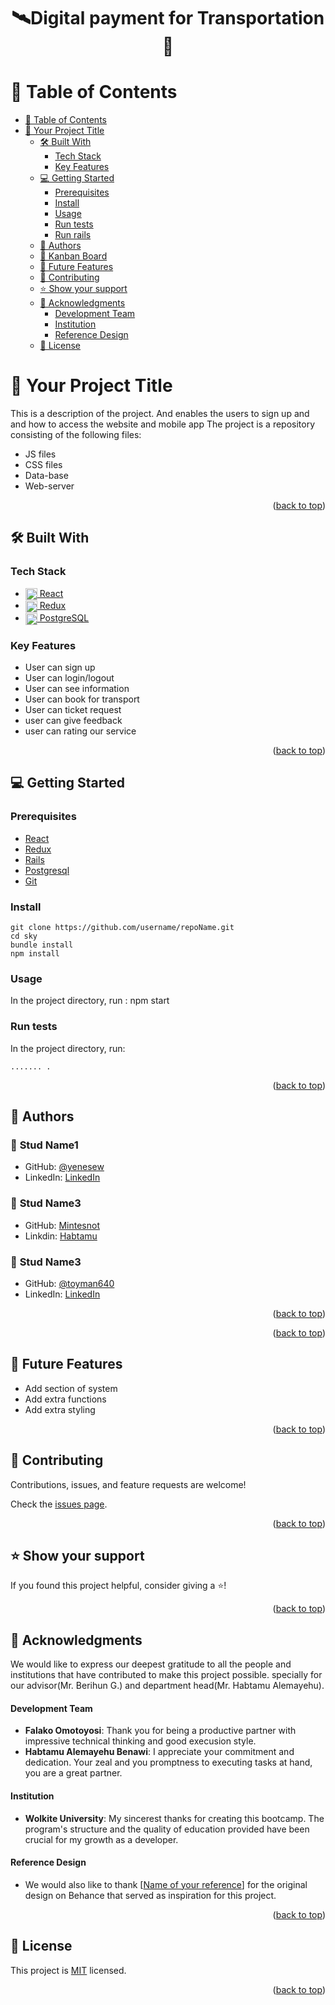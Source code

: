 <a name="readme-top"></a>

# <div align="center">🛰Digital payment for Transportation  🚀</div>

# 📗 Table of Contents

- [📗 Table of Contents](#-table-of-contents)
- [📖 Your Project Title  ](#-final-group-capstone---)
  - [🛠 Built With ](#-built-with-)
    - [Tech Stack ](#tech-stack-)
    - [Key Features ](#key-features-)
  - [💻 Getting Started ](#-getting-started-)
    - [Prerequisites](#prerequisites)
    - [Install](#install)
    - [Usage](#usage)
    - [Run tests](#run-tests)
    - [Run rails](#run-rails)
  - [👥 Authors ](#-authors-)
  - [📆 Kanban Board](#kanban-board)
  - [🔭 Future Features ](#-future-features-)
  - [🤝 Contributing ](#-contributing-)
  - [⭐️ Show your support ](#️-show-your-support-)
  - [🙏 Acknowledgments ](#-acknowledgments-)
      - [Development Team](#development-team)
      - [Institution](#institution)
      - [Reference Design](#reference-design)
  - [📝 License ](#-license-)

<!-- PROJECT DESCRIPTION -->

# 📖 Your Project Title  <a name="Digital payment for Transportation"></a>
This is a description of the project. 
And enables the users to sign up and and how to access the website and mobile app
The project is a repository consisting of the following files:

- JS files
- CSS files
- Data-base
- Web-server

<p align="right">(<a href="#readme-top">back to top</a>)</p>

## 🛠 Built With <a name="Django"></a>

### Tech Stack <a name="react"></a>
  <ul>
    <li>
      <a href="https://rubyonrails.org/">
      <img align="center" width="19" height="auto" src="https://upload.wikimedia.org/wikipedia/commons/thumb/a/a7/React-icon.svg/1150px-React-icon.svg.png" alt="React logo" />
        React
      </a>
    </li><li>
      <a href="https://rubyonrails.org/">
      <img align="center" width="19" height="auto" src="https://cdn.freebiesupply.com/logos/large/2x/redux-logo-svg-vector.svg" alt="redux logo" />
        Redux
      </a>
    </li>
    <li>
      <a href="https://www.postgresql.org/">
      <img align="center" width="19" height="auto" src="https://wiki.postgresql.org/images/3/30/PostgreSQL_logo.3colors.120x120.png" alt="postgreSQL logo" />
      PostgreSQL
      </a>
    </li>
  </ul>
  
</ul>



### Key Features <a name="key-features"></a>

- User can sign up
- User can login/logout
- User can see information
- User can book for transport
- User can ticket request
- user can give feedback
- user can rating our service

<p align="right">(<a href="#readme-top">back to top</a>)</p>

<!-- GETTING STARTED -->

## 💻 Getting Started <a name="getting-started"></a>

### Prerequisites

- [React](https://reactjs.org/)
- [Redux](https://redux.js.org/)
- [Rails](https://rubyonrails.org/)
- [Postgresql](https://www.postgresql.org/)
- [Git](https://github.com/)

### Install

```
git clone https://github.com/username/repoName.git
cd sky
bundle install
npm install
```

### Usage

In the project directory, run :
npm start


### Run tests
In the project directory, run:

  ```
 ....... .
  ```



<p align="right">(<a href="#readme-top">back to top</a>)</p>

<!-- AUTHORS -->

## 👥 Authors <a name="authors"></a>


### 👤 **Stud Name1**

- GitHub: [@yenesew](https://github.com/yene-sew)
- LinkedIn: [LinkedIn](https://www.linkedin.com/in/yenesewsileshi/)



### 👤 **Stud Name3**
- GitHub: [Mintesnot](https://github.com/MintesnotAyele)
- Linkdin: [Habtamu](https://www.linkedin.com/in/mintesnotayele/)

### 👤 **Stud Name3**

- GitHub: [@toyman640](https://github.com/samuelfikre)
- LinkedIn: [LinkedIn](https://www.linkedin.com/in/samuelfikre/)


<p align="right">(<a href="#readme-top">back to top</a>)</p>

<!-- Kanban Board -->


<p align="right">(<a href="#readme-top">back to top</a>)</p>

## 🔭 Future Features <a name="future-features"></a>

- Add section of system
- Add extra functions
- Add extra styling

<p align="right">(<a href="#readme-top">back to top</a>)</p>

<!-- CONTRIBUTING -->

## 🤝 Contributing <a name="contributing"></a>

Contributions, issues, and feature requests are welcome!

Check the [issues page](https://github.com/Benawi/repoName/issues).

<p align="right">(<a href="#readme-top">back to top</a>)</p>

<!-- SUPPORT -->

## ⭐️ Show your support <a name="support"></a>

If you found this project helpful, consider giving a ⭐️!

<p align="right">(<a href="#readme-top">back to top</a>)</p>

<!-- ACKNOWLEDGEMENTS -->

## 🙏 Acknowledgments <a name="acknowledgements"></a>

We would like to express our deepest gratitude to all the people and institutions that have contributed to make this project possible.
specially for our advisor(Mr. Berihun G.) and department head(Mr. Habtamu Alemayehu).

#### Development Team
- **Falako Omotoyosi**: Thank you for being a productive partner with impressive technical thinking and good execusion style.
- **Habtamu Alemayehu Benawi**: I appreciate your commitment and dedication. Your zeal and you promptness to executing tasks at hand, you are a great partner.


#### Institution
- **Wolkite University**: My sincerest thanks for creating this bootcamp. The program's structure and the quality of education provided have been crucial for my growth as a developer.

#### Reference Design
- We would also like to thank [<a href="">Name of your reference</a>] for the original design on Behance that served as inspiration for this project.


<p align="right">(<a href="#readme-top">back to top</a>)</p>

<!-- LICENSE -->

## 📝 License <a name="license"></a>

This project is [MIT](./LICENSE) licensed.

<p align="right">(<a href="#readme-top">back to top</a>)</p>